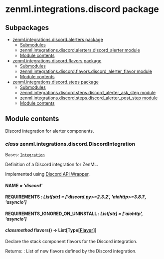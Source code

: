 # zenml.integrations.discord package

## Subpackages

* [zenml.integrations.discord.alerters package](zenml.integrations.discord.alerters.md)
  * [Submodules](zenml.integrations.discord.alerters.md#submodules)
  * [zenml.integrations.discord.alerters.discord_alerter module](zenml.integrations.discord.alerters.md#zenml-integrations-discord-alerters-discord-alerter-module)
  * [Module contents](zenml.integrations.discord.alerters.md#module-contents)
* [zenml.integrations.discord.flavors package](zenml.integrations.discord.flavors.md)
  * [Submodules](zenml.integrations.discord.flavors.md#submodules)
  * [zenml.integrations.discord.flavors.discord_alerter_flavor module](zenml.integrations.discord.flavors.md#zenml-integrations-discord-flavors-discord-alerter-flavor-module)
  * [Module contents](zenml.integrations.discord.flavors.md#module-contents)
* [zenml.integrations.discord.steps package](zenml.integrations.discord.steps.md)
  * [Submodules](zenml.integrations.discord.steps.md#submodules)
  * [zenml.integrations.discord.steps.discord_alerter_ask_step module](zenml.integrations.discord.steps.md#zenml-integrations-discord-steps-discord-alerter-ask-step-module)
  * [zenml.integrations.discord.steps.discord_alerter_post_step module](zenml.integrations.discord.steps.md#zenml-integrations-discord-steps-discord-alerter-post-step-module)
  * [Module contents](zenml.integrations.discord.steps.md#module-zenml.integrations.discord.steps)

## Module contents

Discord integration for alerter components.

### *class* zenml.integrations.discord.DiscordIntegration

Bases: [`Integration`](zenml.integrations.md#zenml.integrations.integration.Integration)

Definition of a Discord integration for ZenML.

Implemented using [Discord API Wrapper]([https://pypi.org/project/discord.py/](https://pypi.org/project/discord.py/)).

#### NAME *= 'discord'*

#### REQUIREMENTS *: List[str]* *= ['discord.py>=2.3.2', 'aiohttp>=3.8.1', 'asyncio']*

#### REQUIREMENTS_IGNORED_ON_UNINSTALL *: List[str]* *= ['aiohttp', 'asyncio']*

#### *classmethod* flavors() → List[Type[[Flavor](zenml.stack.md#zenml.stack.flavor.Flavor)]]

Declare the stack component flavors for the Discord integration.

Returns:
: List of new flavors defined by the Discord integration.
